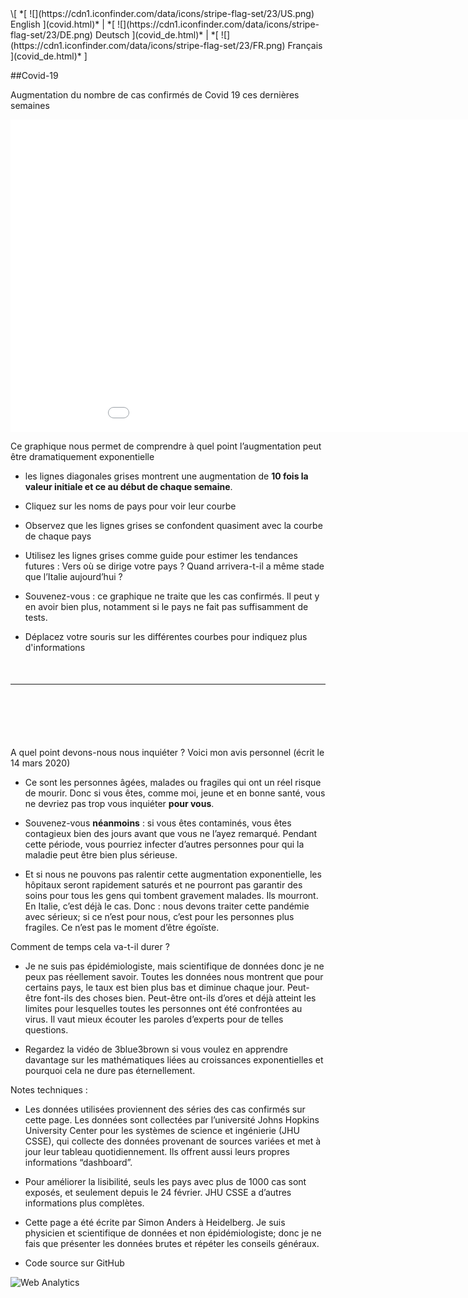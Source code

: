 <style>
   a { text-decoration: none; }
</style>
<div style="max-width:850px">
\[ *[ ![](https://cdn1.iconfinder.com/data/icons/stripe-flag-set/23/US.png) English ](covid.html)* | *[ ![](https://cdn1.iconfinder.com/data/icons/stripe-flag-set/23/DE.png) Deutsch ](covid_de.html)* | *[ ![](https://cdn1.iconfinder.com/data/icons/stripe-flag-set/23/FR.png) Français ](covid_de.html)* ]

##Covid-19

Augmentation du nombre de cas confirmés de Covid 19 ces dernières semaines

<iframe src="covid_plotly.html" width=1000 height=500 style="border:none;padding:none"></iframe>

Ce graphique nous permet de comprendre à quel point l’augmentation peut être dramatiquement exponentielle

- les lignes diagonales grises montrent une augmentation de **10 fois la valeur initiale et ce au début de chaque semaine**. 
- Cliquez sur les noms de pays pour voir leur courbe
- Observez que les lignes grises se confondent quasiment avec la courbe de chaque pays
- Utilisez les lignes grises comme guide pour estimer les tendances futures  : Vers où se dirige votre pays ? Quand arrivera-t-il a même stade que l’Italie aujourd’hui ?
- Souvenez-vous : ce graphique ne traite que les cas confirmés. Il peut y en avoir bien plus, notamment si le pays ne fait pas suffisamment de tests. 

- Déplacez votre souris sur les différentes courbes pour indiquez plus d'informations


<p style="margin-bottom:50px;"></p>

---

<p style="margin-bottom:100px;"></p>

A quel point devons-nous nous inquiéter ? Voici mon avis personnel (écrit le 14 mars 2020)

- Ce sont les personnes âgées, malades ou fragiles qui ont un réel risque de mourir. Donc si vous êtes, comme moi, jeune et en bonne santé, vous ne devriez pas trop vous inquiéter **pour vous**.

- Souvenez-vous **néanmoins** : si vous êtes contaminés, vous êtes contagieux bien des jours avant que vous ne l’ayez remarqué. Pendant cette période, vous pourriez infecter d’autres personnes pour qui la maladie peut être bien plus sérieuse. 

- Et si nous ne pouvons pas ralentir cette augmentation exponentielle, les hôpitaux seront rapidement saturés et ne pourront pas garantir des soins pour tous les gens qui tombent gravement malades. Ils mourront. En Italie, c’est déjà le cas.
Donc : nous devons traiter cette pandémie avec sérieux; si ce n’est pour nous, c’est pour les personnes plus fragiles. Ce n’est pas le moment d’être égoïste. 


Comment de temps cela va-t-il durer ? 

- Je ne suis pas épidémiologiste, mais scientifique de données donc je ne peux pas réellement savoir. Toutes les données nous montrent que pour certains pays, le taux est bien plus bas et diminue chaque jour. Peut-être font-ils des choses bien. Peut-être ont-ils d’ores et déjà atteint les limites pour lesquelles toutes les personnes ont été confrontées au virus. Il vaut mieux écouter les paroles d’experts pour de telles questions. 

- Regardez la [vidéo](https://www.youtube.com/watch?v=Kas0tIxDvrg) de 3blue3brown si vous voulez en apprendre davantage sur les mathématiques liées au croissances exponentielles et pourquoi cela ne dure pas éternellement. 


Notes techniques :

- Les données utilisées proviennent des séries des cas confirmés sur [cette page](https://github.com/CSSEGISandData/COVID-19/tree/master/csse_covid_19_data/csse_covid_19_time_series). Les données sont collectées par l’université Johns Hopkins University Center pour les systèmes de science et ingénierie ([JHU CSSE](https://systems.jhu.edu)), qui collecte des données provenant de [sources variées](https://github.com/CSSEGISandData/COVID-19) et met à jour leur tableau quotidiennement. Ils offrent aussi [leurs propres informations “dashboard”](https://systems.jhu.edu/research/public-health/ncov/).

- Pour améliorer la lisibilité, seuls les pays avec plus de 1000 cas sont exposés, et seulement depuis le 24 février. JHU CSSE a d’autres informations plus complètes.

- Cette page a été écrite par [Simon Anders](https://twitter.com/s_anders_m) à Heidelberg. Je suis physicien et scientifique de données et non épidémiologiste; donc je ne fais que présenter les données brutes et répéter les conseils généraux. 

- Code source sur [GitHub](https://github.com/simon-anders/covid_trend)

</div>

<!-- Default Statcounter code for papagei
http://www.papagei.zmbh.uni-heidelberg.de -->
<script type="text/javascript">
var sc_project=12217842; 
var sc_invisible=1; 
var sc_security="e8a77c88"; 
</script>
<script type="text/javascript"
src="https://www.statcounter.com/counter/counter.js"
async></script>
<noscript><div class="statcounter"><a title="Web Analytics"
href="https://statcounter.com/" target="_blank"><img
class="statcounter"
src="https://c.statcounter.com/12217842/0/e8a77c88/1/"
alt="Web Analytics"></a></div></noscript>
<!-- End of Statcounter Code -->
